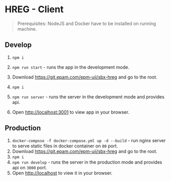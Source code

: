 # HREG - Client

> Prerequisites: NodeJS and Docker have to be installed on running machine.

## Develop

1. `npm i`
2. `npm run start` - runs the app in the development mode.

3. Download https://git.epam.com/epm-uii/sbx-hreg and go to the root.
4. `npm i`
5. `npm run server` - runs the server in the development mode and provides api.
6. Open [http://localhost:3001](http://localhost:3001) to view app in your browser.

## Production

1. `docker-compose -f docker-compose.yml up -d --build` - run nginx server to serve static files in docker container on `80` port.
2. Download https://git.epam.com/epm-uii/sbx-hreg and go to the root.
3. `npm i`
4. `npm run develop` - runs the server in the production mode and provides api on `3000` port.
5. Open [http://localhost](http://localhost) to view it in your browser.
